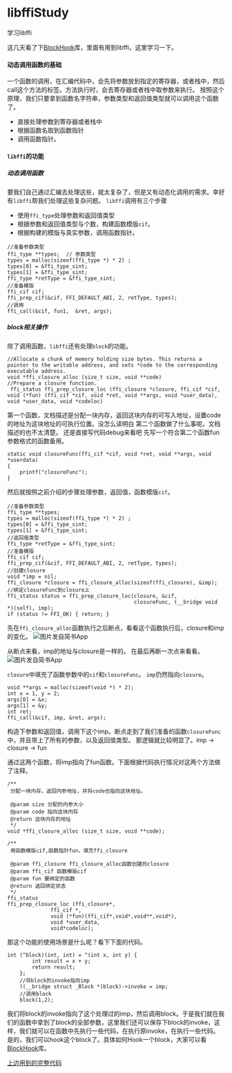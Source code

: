 # libffiStudy
学习libffi

这几天看了下[BlockHook](https://github.com/yulingtianxia/BlockHook)库，里面有用到libffi，这里学习一下。
#### 动态调用函数的基础
一个函数的调用，在汇编代码中，会先将参数放到指定的寄存器，或者栈中，然后call这个方法的标签。方法执行时，会去寄存器或者栈中取参数来执行。
按照这个原理，我们只要拿到函数名字符串，参数类型和返回值类型就可以调用这个函数了。
* 直接处理参数到寄存器或者栈中
* 根据函数名取到函数指针
* 调用函数指针。

#### `libffi`的功能
##### 动态调用函数
要我们自己通过汇编去处理这些，就太复杂了，但是又有动态化调用的需求。幸好有`libffi`帮我们处理这些复杂问题。
`libffi`调用有三个步骤
* 使用`ffi_type`处理参数和返回值类型
* 根据参数和返回值类型与个数，构建函数模版`cif`。
* 根据构建的模版与真实参数，调用函数指针。

````
//准备参数类型
ffi_type **types;  // 参数类型
types = malloc(sizeof(ffi_type *) * 2) ;
types[0] = &ffi_type_sint;
types[1] = &ffi_type_sint;
ffi_type *retType = &ffi_type_sint;
//准备模版
ffi_cif cif;
ffi_prep_cif(&cif, FFI_DEFAULT_ABI, 2, retType, types);
//调用
ffi_call(&cif, fun1,  &ret, args);
````
##### block相关操作
除了调用函数，`libffi`还有处理`block`的功能。
````
//Allocate a chunk of memory holding size bytes. This returns a pointer to the writable address, and sets *code to the corresponding executable address.
void *ffi_closure_alloc (size_t size, void **code)
//Prepare a closure function.
 ffi_status ffi_prep_closure_loc (ffi_closure *closure, ffi_cif *cif, void (*fun) (ffi_cif *cif, void *ret, void **args, void *user_data), void *user_data, void *codeloc)
````
第一个函数，文档描述是分配一块内存，返回这块内存的可写入地址，设置code的地址为这块地址的可执行位置。没怎么读明白
第二个函数做了什么事呢。文档描述的也不太清楚。
还是直接写代码debug来看吧
先写一个符合第二个函数fun参数格式的函数备用。
````
static void closureFunc(ffi_cif *cif, void *ret, void **args, void *userdata)
{
    printf("closureFunc");
}
````

然后就按照之前介绍的步骤处理参数，返回值，函数模版`cif`。
````
//准备参数类型
ffi_type **types;
types = malloc(sizeof(ffi_type *) * 2) ;
types[0] = &ffi_type_sint;
types[1] = &ffi_type_sint;
//返回值类型
ffi_type *retType = &ffi_type_sint;
//准备模版
ffi_cif cif;
ffi_prep_cif(&cif, FFI_DEFAULT_ABI, 2, retType, types);
//创建closure
void *imp = nil;
ffi_closure *closure = ffi_closure_alloc(sizeof(ffi_closure), &imp);
//绑定closureFunc到closure上
ffi_status status = ffi_prep_closure_loc(closure, &cif,
                                         closureFunc, (__bridge void *)(self), imp);
if (status != FFI_OK) { return; }
````
先在`ffi_closure_alloc`函数执行之后断点，看看这个函数执行后，closure和imp的变化。
![图片发自简书App](http://upload-images.jianshu.io/upload_images/1431064-5e0ac95a6db699da.jpg)


从断点来看，imp的地址与closure是一样的。
在最后再断一次点来看看。
![图片发自简书App](http://upload-images.jianshu.io/upload_images/1431064-a437072b3a7e9be6.jpg)

`closure`中填充了函数参数中的`cif`和`closureFunc`。
`imp`仍然指向`closure`。
````
void **args = malloc(sizeof(void *) * 2);
int x = 1, y = 2;
args[0] = &x;
args[1] = &y;
int ret;
ffi_call(&cif, imp, &ret, args);
````
构造下参数和返回值，调用下这个imp。断点走到了我们准备的函数`closureFunc`中，并且带上了所有的参数，以及返回值类型。
那逻辑就比较明显了。imp -> closure -> fun

通过这两个函数，将imp指向了fun函数。下面根据代码执行情况对这两个方法做了注释。
````
/**
 分配一块内存，返回内参地址，并将code也指向这块地址。

 @param size 分配的内参大小
 @param code 指向这块内存
 @return 这块内存的地址
 */
void *ffi_closure_alloc (size_t size, void **code);
````
````
/**
 用函数模版cif,函数指针fun，填充ffi_closure

 @param ffi_closure ffi_closure_alloc函数创建的closure
 @param ffi_cif 函数模版cif
 @param fun 要绑定的函数
 @return 返回绑定状态
 */
ffi_status
ffi_prep_closure_loc (ffi_closure*,
		      ffi_cif *,
		      void (*fun)(ffi_cif*,void*,void**,void*),
		      void *user_data,
		      void*codeloc);
````

那这个功能的使用场景是什么呢？看下下面的代码。

````
int (^block)(int, int) = ^(int x, int y) {
        int result = x + y;
        return result;
    };
    //将block的invoke指向imp
    ((__bridge struct _Block *)block)->invoke = imp;
    //调用block
    block(1,2);
````
我们将block的invoke指向了这个处理过的imp，然后调用block。于是我们就在我们的函数中拿到了block的全部参数，这里我们还可以保存下block的invoke，这样，我们就可以在函数中先执行一些代码，在执行原invoke，在执行一些代码。是的，我们可以hook这个block了。具体如何Hook一个block，大家可以看[BlockHook](https://github.com/yulingtianxia/BlockHook)库。

[上边用到的完整代码](https://github.com/meng03/libffiStudy)
